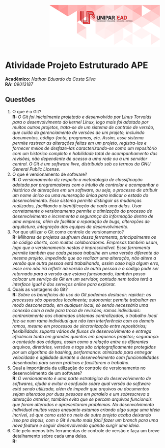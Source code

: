 <span style="display:block;text-align:right">![Unipar EAD](unipar.png)</span>


# Atividade Projeto Estruturado APE


<p style="text-align:left"><b>Acadêmico:</b><i> Nathan Eduardo da Costa Silva</i><br> <b>RA:</b><i> 09013187</i></p>


## Questões


1. O que é o Git?<br>
**R:** *O Git foi inicialmente projetado e desenvolvido por Linus Torvalds para o desenvolvimento do kernel Linux, logo mais foi adotado por muitos outros projetos, trata-se de um sistema de controle de versão, que cuida do gerenciamento de versões de um projeto, incluindo documentos, código-fonte, programas, etc. Assim, esse sistema permite rastrear as alterações feitas em um projeto, registra-las e fornecer meios de desfaze-las caracterizando-se como um repositório com um histórico completo e habilidade total de acompanhamento das revisões, não dependente de acesso a uma rede ou a um servidor central. O Git é um software livre, distribuído sob os termos da GNU General Public License.*
2. O que é versionamento de software?<br>
**R:** *O versionamento diz respeito a metodologia de classificação adotada por programadores com o intuito de controlar e acompanhar o histórico de alterações em um software, ou seja, o processo de atribuir um nome único ou uma numeração única para indicar o estado do desenvolvimento. Esse sistema permite distinguir as mudanças realizadas, facilitando a identificação de cada uma delas. Usar corretamente o versionamento permite a otimização do processo de desenvolvimento e incrementa a segurança da informação dentro de uma empresa, além de facilitar a reparação de bugs, alterações de arquitetura, integração das equipes de desenvolvimento.*
3. Por que utilizar o Git como controle de versionamento?<br>
**R:** *Milhares de projetos usufruem dessa ferramenta, principalmente os de código aberto, com muitos colaboradores. Empresas também usam, logo que o versionamento nestas é imprescindível. Essa ferramenta permite também que cada pessoa trabalhe em uma versão diferente do mesmo projeto, impedindo que ao realizar uma alteração, não altere a versão que outra pessoa está trabalhando, assim caso haja algum erro, esse erro não irá refletir na versão de outra pessoa e o código pode ser retornado para a versão que estava funcionando, também posso colocar um serviço de Git em um servidor, contudo nem todos terá a interface igual à dos serviços  online para explorar.*
4. Quais as vantagens do Git?<br>
**R:** *Sobre os benefícios do uso do Git podemos destacar: rapidez: os processos são operados localmente; autonomia: permite trabalhar em modo desconectado, em qualquer local, só sendo necessária uma conexão com a rede para troca de revisões; ramos individuais: contrariamente aos chamados sistemas centralizados, o trabalho local faz-se num ramo individual que não tem interferência com os demais ramos, mesmo em processos de sincronização entre repositórios; flexibilidade: suporta vários de fluxos de desenvolvimento e entrega eficiência tanto em grandes quantos em pequenos projetos; segurança:  o conteúdo dos códigos, assim como a relação entre os diferentes arquivos, diretórios, versões e tags são criptograficamente protegidos por um algoritmo de hashing; performance: otimizado para entregar velocidade e agilidade durante o desenvolvimento com funcionalidades desenhadas para serem práticas e facilitarem o trabalho.*
5. Qual a importância da utilização do controle de versionamento no
desenvolvimento de um software?<br>
**R:** *O versionamento é uma parte estratégica do desenvolvimento de softwares, ajuda a evitar a confusão sobre qual versão do software está sendo utilizada, além de impedir que arquivos ou documentos sejam alterados por duas pessoas em paralelo e um sobrescreva a alteração anterior, também evita que se percam arquivos funcionais que foram alterados e apresentaram problemas. No desenvolvimento individual muitas vezes enquanto estamos criando algo surge uma ideia incrível, só que como está no meio de outro projeto acaba deixando isso pra depois, com o Git é muito mais fácil fazer um branch para uma nova feature e seguir desenvolvendo quando surgir uma ideia.*
6. Cite pelo menos três ferramentas de controle de versão e faça um breve detalhamento sobre cada uma delas.<br>
**R:**
